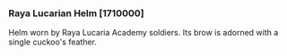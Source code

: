### Raya Lucarian Helm [1710000]

Helm worn by Raya Lucaria Academy soldiers. Its brow is adorned with a single cuckoo's feather.